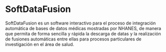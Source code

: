 # SoftDataFusion
SoftDataFusion es un software interactivo para el proceso de  integración automática de bases de datos médicas mostradas por NHANES, de manera que permita de  forma sencilla y rápida la descarga de datas y la realización de fusiones automáticas entre ellas para procesos particulares de investigación en el área de salud.

